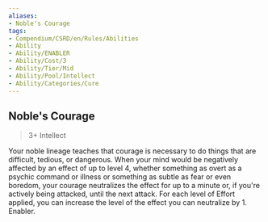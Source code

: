 ```yaml
---
aliases:
- Noble's Courage
tags:
- Compendium/CSRD/en/Rules/Abilities
- Ability
- Ability/ENABLER
- Ability/Cost/3
- Ability/Tier/Mid
- Ability/Pool/Intellect
- Ability/Categories/Cure
---
```


  
## Noble's Courage  
>3+  Intellect  
  
Your noble lineage teaches that courage is necessary to do things that are difficult, tedious, or dangerous. When your mind would be negatively affected by an effect of up to level 4, whether something as overt as a psychic command or illness or something as subtle as fear or even boredom, your courage neutralizes the effect for up to a minute or, if you're actively being attacked, until the next attack. For each level of Effort applied, you can increase the level of the effect you can neutralize by 1. Enabler.
